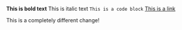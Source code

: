 **This is bold text**
This is italic text
`This is a code block`
[This is a link](http://www.github.com)

This is a completely different change!